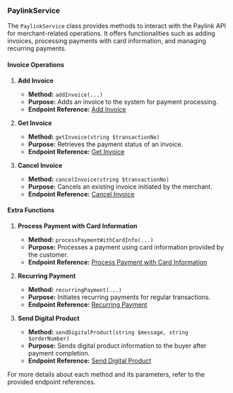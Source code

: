 ### PaylinkService

The `PaylinkService` class provides methods to interact with the Paylink API for merchant-related operations. It offers functionalities such as adding invoices, processing payments with card information, and managing recurring payments.

#### Invoice Operations

1. **Add Invoice**

   - **Method:** `addInvoice(...)`
   - **Purpose:** Adds an invoice to the system for payment processing.
   - **Endpoint Reference:** [Add Invoice](https://paylinksa.readme.io/docs/invoices)

2. **Get Invoice**

   - **Method:** `getInvoice(string $transactionNo)`
   - **Purpose:** Retrieves the payment status of an invoice.
   - **Endpoint Reference:** [Get Invoice](https://paylinksa.readme.io/docs/order-request)

3. **Cancel Invoice**

   - **Method:** `cancelInvoice(string $transactionNo)`
   - **Purpose:** Cancels an existing invoice initiated by the merchant.
   - **Endpoint Reference:** [Cancel Invoice](https://paylinksa.readme.io/docs/cancel-invoice)

#### Extra Functions

1. **Process Payment with Card Information**

   - **Method:** `processPaymentWithCardInfo(...)`
   - **Purpose:** Processes a payment using card information provided by the customer.
   - **Endpoint Reference:** [Process Payment with Card Information](https://paylinksa.readme.io/docs/add-invoices-direct)

2. **Recurring Payment**

   - **Method:** `recurringPayment(...)`
   - **Purpose:** Initiates recurring payments for regular transactions.
   - **Endpoint Reference:** [Recurring Payment](https://paylinksa.readme.io/docs/recurring-payment)

3. **Send Digital Product**

   - **Method:** `sendDigitalProduct(string $message, string $orderNumber)`
   - **Purpose:** Sends digital product information to the buyer after payment completion.
   - **Endpoint Reference:** [Send Digital Product](https://paylinksa.readme.io/reference/sendproductinfotopayerusingpost)

For more details about each method and its parameters, refer to the provided endpoint references.
